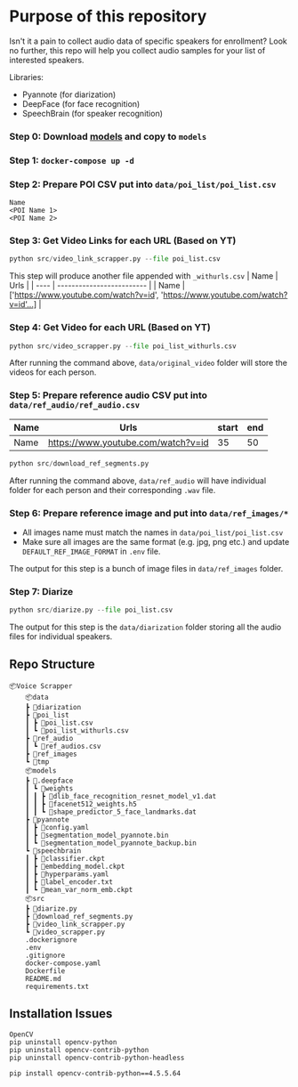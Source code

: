 # Purpose of this repository

Isn't it a pain to collect audio data of specific speakers for enrollment? Look no further, this repo will help you collect audio samples for your list of interested speakers.

Libraries:
- Pyannote (for diarization)
- DeepFace (for face recognition)
- SpeechBrain (for speaker recognition)


### Step 0: Download [models](https://drive.google.com/file/d/1Nipli4nTcdCjQz2tblI-bQ25b3xHdOs6/view?usp=sharing) and copy to `models`

### Step 1: `docker-compose up -d`

### Step 2: Prepare POI CSV put into `data/poi_list/poi_list.csv`
```
Name
<POI Name 1>
<POI Name 2>
```

### Step 3: Get Video Links for each URL (Based on YT)
```python
python src/video_link_scrapper.py --file poi_list.csv
```

This step will produce another file appended with `_withurls.csv`
| Name | Urls                      |
| ---- | ------------------------- |
| Name | ['https://www.youtube.com/watch?v=id', 'https://www.youtube.com/watch?v=id'...] |


### Step 4: Get Video for each URL (Based on YT)
```python
python src/video_scrapper.py --file poi_list_withurls.csv
```
After running the command above, `data/original_video` folder will store the videos for each person.

### Step 5: Prepare reference audio CSV put into `data/ref_audio/ref_audio.csv`

| Name | Urls                               | start | end |
| ---- | ---------------------------------- | ----- | --- |
| Name | https://www.youtube.com/watch?v=id | 35    | 50  |

```python
python src/download_ref_segments.py
```

After running the command above, `data/ref_audio` will have individual folder for each person and their corresponding `.wav` file.

### Step 6: Prepare reference image and put into `data/ref_images/*`
- All images name must match the names in `data/poi_list/poi_list.csv`
- Make sure all images are the same format (e.g. jpg, png etc.) and update `DEFAULT_REF_IMAGE_FORMAT` in `.env` file.

The output for this step is a bunch of image files in `data/ref_images` folder.


### Step 7: Diarize
```python
python src/diarize.py --file poi_list.csv
```

The output for this step is the `data/diarization` folder storing all the audio files for individual speakers.

## Repo Structure

```
📦Voice Scrapper
    📦data
    ┣ 📂diarization
    ┣ 📂poi_list
    ┃ ┣ 📜poi_list.csv
    ┃ ┗ 📜poi_list_withurls.csv
    ┣ 📂ref_audio
    ┃ ┗ 📜ref_audios.csv
    ┣ 📂ref_images
    ┗ 📂tmp
    📦models
    ┣ 📂.deepface
    ┃ ┗ 📂weights
    ┃ ┃ ┣ 📜dlib_face_recognition_resnet_model_v1.dat
    ┃ ┃ ┣ 📜facenet512_weights.h5
    ┃ ┃ ┗ 📜shape_predictor_5_face_landmarks.dat
    ┣ 📂pyannote
    ┃ ┣ 📜config.yaml
    ┃ ┣ 📜segmentation_model_pyannote.bin
    ┃ ┗ 📜segmentation_model_pyannote_backup.bin
    ┗ 📂speechbrain
    ┃ ┣ 📜classifier.ckpt
    ┃ ┣ 📜embedding_model.ckpt
    ┃ ┣ 📜hyperparams.yaml
    ┃ ┣ 📜label_encoder.txt
    ┃ ┗ 📜mean_var_norm_emb.ckpt
    📦src
    ┣ 📜diarize.py
    ┣ 📜download_ref_segments.py
    ┣ 📜video_link_scrapper.py
    ┗ 📜video_scrapper.py
    .dockerignore
    .env
    .gitignore
    docker-compose.yaml
    Dockerfile
    README.md
    requirements.txt
```

## Installation Issues 
```
OpenCV
pip uninstall opencv-python
pip uninstall opencv-contrib-python
pip uninstall opencv-contrib-python-headless

pip install opencv-contrib-python==4.5.5.64
```